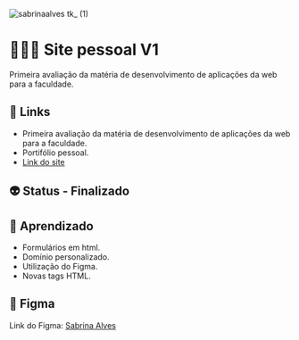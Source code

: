 ![sabrinaalves tk_ (1)](https://user-images.githubusercontent.com/88604193/167313904-a087609c-2a7e-455f-8b47-f619ff201b2d.png)
<h1>👩🏽‍💻 Site pessoal V1</h1>
<p>Primeira avaliação da matéria de desenvolvimento de aplicações da web para a faculdade.</p>
<h2>🎯 Links</h2>
<ul>
    <li>
        Primeira avaliação da matéria de desenvolvimento de aplicações da web para a faculdade.
    </li>
    <li>
        Portifólio pessoal.
    </li>
    <li>
        <a href="https://sabrinaalves.tk" target="_blank" target="_blank">Link do site</a>
    </li>
</ul>
<h2>👽 Status - Finalizado</h2>
<h2>🧐 Aprendizado</h2>
<ul>
  <li>Formulários em html.</li>
  <li>Domínio personalizado.</li>
  <li>Utilização do Figma.</li>
  <li>Novas tags HTML.</li>
</ul>
<h2>🎨 Figma</h2>
<p>Link do Figma: <a href="https://www.figma.com/file/dguqn4A7qnMWjwV26nw3jI/Untitled?node-id=0%3A1">Sabrina Alves</a></p>
